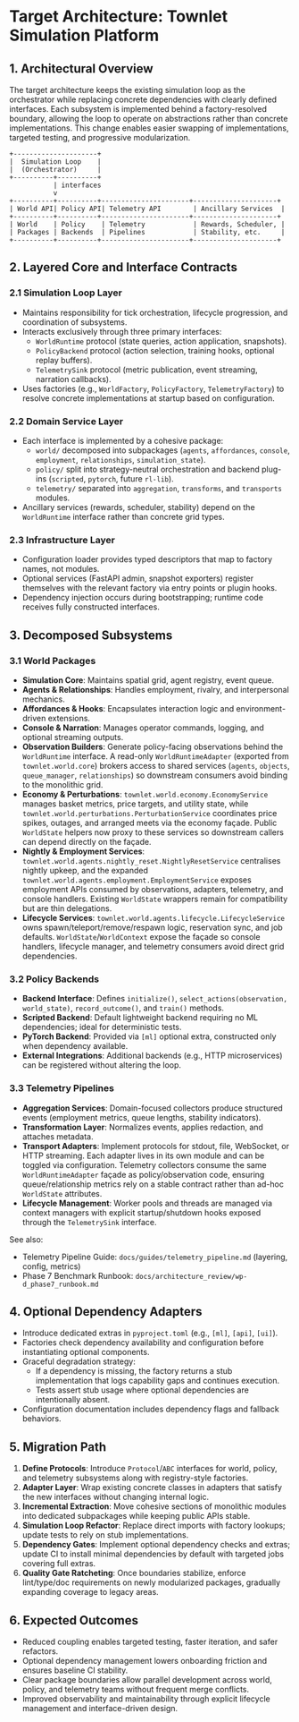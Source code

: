 # Target Architecture: Townlet Simulation Platform

## 1. Architectural Overview
The target architecture keeps the existing simulation loop as the orchestrator while replacing concrete dependencies with clearly defined interfaces. Each subsystem is implemented behind a factory-resolved boundary, allowing the loop to operate on abstractions rather than concrete implementations. This change enables easier swapping of implementations, targeted testing, and progressive modularization.

```
+---------------------+
|  Simulation Loop    |
|  (Orchestrator)     |
+----------+----------+
           | interfaces
           v
+----------+----------+----------------------+---------------------+
| World API| Policy API| Telemetry API        | Ancillary Services  |
+----------+----------+----------------------+---------------------+
| World    | Policy    | Telemetry            | Rewards, Scheduler, |
| Packages | Backends  | Pipelines            | Stability, etc.     |
+----------+----------+----------------------+---------------------+
```

## 2. Layered Core and Interface Contracts

### 2.1 Simulation Loop Layer
- Maintains responsibility for tick orchestration, lifecycle progression, and coordination of subsystems.
- Interacts exclusively through three primary interfaces:
  - `WorldRuntime` protocol (state queries, action application, snapshots).
  - `PolicyBackend` protocol (action selection, training hooks, optional replay buffers).
  - `TelemetrySink` protocol (metric publication, event streaming, narration callbacks).
- Uses factories (e.g., `WorldFactory`, `PolicyFactory`, `TelemetryFactory`) to resolve concrete implementations at startup based on configuration.

### 2.2 Domain Service Layer
- Each interface is implemented by a cohesive package:
  - `world/` decomposed into subpackages (`agents`, `affordances`, `console`, `employment`, `relationships`, `simulation_state`).
  - `policy/` split into strategy-neutral orchestration and backend plug-ins (`scripted`, `pytorch`, future `rl-lib`).
  - `telemetry/` separated into `aggregation`, `transforms`, and `transports` modules.
- Ancillary services (rewards, scheduler, stability) depend on the `WorldRuntime` interface rather than concrete grid types.

### 2.3 Infrastructure Layer
- Configuration loader provides typed descriptors that map to factory names, not modules.
- Optional services (FastAPI admin, snapshot exporters) register themselves with the relevant factory via entry points or plugin hooks.
- Dependency injection occurs during bootstrapping; runtime code receives fully constructed interfaces.

## 3. Decomposed Subsystems

### 3.1 World Packages
- **Simulation Core**: Maintains spatial grid, agent registry, event queue.
- **Agents & Relationships**: Handles employment, rivalry, and interpersonal mechanics.
- **Affordances & Hooks**: Encapsulates interaction logic and environment-driven extensions.
- **Console & Narration**: Manages operator commands, logging, and optional streaming outputs.
- **Observation Builders**: Generate policy-facing observations behind the `WorldRuntime` interface. A read-only `WorldRuntimeAdapter` (exported from `townlet.world.core`) brokers access to shared services (`agents`, `objects`, `queue_manager`, `relationships`) so downstream consumers avoid binding to the monolithic grid.
- **Economy & Perturbations**: `townlet.world.economy.EconomyService` manages basket metrics, price targets, and utility state, while `townlet.world.perturbations.PerturbationService` coordinates price spikes, outages, and arranged meets via the economy façade. Public `WorldState` helpers now proxy to these services so downstream callers can depend directly on the façade.
- **Nightly & Employment Services**: `townlet.world.agents.nightly_reset.NightlyResetService` centralises nightly upkeep, and the expanded `townlet.world.agents.employment.EmploymentService` exposes employment APIs consumed by observations, adapters, telemetry, and console handlers. Existing `WorldState` wrappers remain for compatibility but are thin delegations.
- **Lifecycle Services**: `townlet.world.agents.lifecycle.LifecycleService` owns spawn/teleport/remove/respawn logic, reservation sync, and job defaults. `WorldState`/`WorldContext` expose the façade so console handlers, lifecycle manager, and telemetry consumers avoid direct grid dependencies.

### 3.2 Policy Backends
- **Backend Interface**: Defines `initialize()`, `select_actions(observation, world_state)`, `record_outcome()`, and `train()` methods.
- **Scripted Backend**: Default lightweight backend requiring no ML dependencies; ideal for deterministic tests.
- **PyTorch Backend**: Provided via `[ml]` optional extra, constructed only when dependency available.
- **External Integrations**: Additional backends (e.g., HTTP microservices) can be registered without altering the loop.

### 3.3 Telemetry Pipelines
- **Aggregation Services**: Domain-focused collectors produce structured events (employment metrics, queue lengths, stability indicators).
- **Transformation Layer**: Normalizes events, applies redaction, and attaches metadata.
- **Transport Adapters**: Implement protocols for stdout, file, WebSocket, or HTTP streaming. Each adapter lives in its own module and can be toggled via configuration. Telemetry collectors consume the same `WorldRuntimeAdapter` façade as policy/observation code, ensuring queue/relationship metrics rely on a stable contract rather than ad-hoc `WorldState` attributes.
- **Lifecycle Management**: Worker pools and threads are managed via context managers with explicit startup/shutdown hooks exposed through the `TelemetrySink` interface.

See also:
- Telemetry Pipeline Guide: `docs/guides/telemetry_pipeline.md` (layering, config, metrics)
- Phase 7 Benchmark Runbook: `docs/architecture_review/wp-d_phase7_runbook.md`

## 4. Optional Dependency Adapters
- Introduce dedicated extras in `pyproject.toml` (e.g., `[ml]`, `[api]`, `[ui]`).
- Factories check dependency availability and configuration before instantiating optional components.
- Graceful degradation strategy:
  - If a dependency is missing, the factory returns a stub implementation that logs capability gaps and continues execution.
  - Tests assert stub usage where optional dependencies are intentionally absent.
- Configuration documentation includes dependency flags and fallback behaviors.

## 5. Migration Path
1. **Define Protocols**: Introduce `Protocol`/`ABC` interfaces for world, policy, and telemetry subsystems along with registry-style factories.
2. **Adapter Layer**: Wrap existing concrete classes in adapters that satisfy the new interfaces without changing internal logic.
3. **Incremental Extraction**: Move cohesive sections of monolithic modules into dedicated subpackages while keeping public APIs stable.
4. **Simulation Loop Refactor**: Replace direct imports with factory lookups; update tests to rely on stub implementations.
5. **Dependency Gates**: Implement optional dependency checks and extras; update CI to install minimal dependencies by default with targeted jobs covering full extras.
6. **Quality Gate Ratcheting**: Once boundaries stabilize, enforce lint/type/doc requirements on newly modularized packages, gradually expanding coverage to legacy areas.

## 6. Expected Outcomes
- Reduced coupling enables targeted testing, faster iteration, and safer refactors.
- Optional dependency management lowers onboarding friction and ensures baseline CI stability.
- Clear package boundaries allow parallel development across world, policy, and telemetry teams without frequent merge conflicts.
- Improved observability and maintainability through explicit lifecycle management and interface-driven design.
